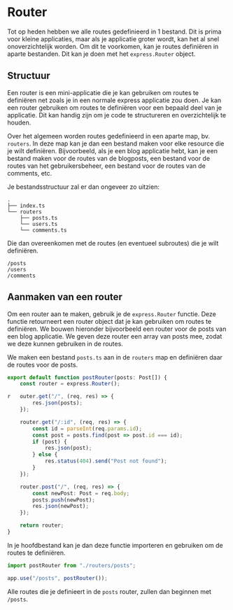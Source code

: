 # Router

Tot op heden hebben we alle routes gedefinieerd in 1 bestand. Dit is prima voor kleine applicaties, maar als je applicatie groter wordt, kan het al snel onoverzichtelijk worden. Om dit te voorkomen, kan je routes definiëren in aparte bestanden. Dit kan je doen met het `express.Router` object.

## Structuur

Een router is een mini-applicatie die je kan gebruiken om routes te definiëren net zoals je in een normale express applicatie zou doen. Je kan een router gebruiken om routes te definiëren voor een bepaald deel van je applicatie. Dit kan handig zijn om je code te structureren en overzichtelijk te houden.

Over het algemeen worden routes gedefinieerd in een aparte map, bv. `routers`. In deze map kan je dan een bestand maken voor elke resource die je wilt definiëren. Bijvoorbeeld, als je een blog applicatie hebt, kan je een bestand maken voor de routes van de blogposts, een bestand voor de routes van het gebruikersbeheer, een bestand voor de routes van de comments, etc.

Je bestandsstructuur zal er dan ongeveer zo uitzien:

```
.
├── index.ts
└── routers
    ├── posts.ts
    └── users.ts
    └── comments.ts
```

Die dan overeenkomen met de routes (en eventueel subroutes) die je wilt definiëren.

```
/posts
/users
/comments
```

## Aanmaken van een router

Om een router aan te maken, gebruik je de `express.Router` functie. Deze functie retourneert een router object dat je kan gebruiken om routes te definiëren. We bouwen hieronder bijvoorbeeld een router voor de posts van een blog applicatie. We geven deze router een array van posts mee, zodat we deze kunnen gebruiken in de routes.

We maken een bestand `posts.ts` aan in de `routers` map en definiëren daar de routes voor de posts.

```typescript
export default function postRouter(posts: Post[]) {
    const router = express.Router();

r   outer.get("/", (req, res) => {
        res.json(posts);
    });

    router.get("/:id", (req, res) => {
        const id = parseInt(req.params.id);
        const post = posts.find(post => post.id === id);
        if (post) {
            res.json(post);
        } else {
            res.status(404).send("Post not found");
        }
    });

    router.post("/", (req, res) => {
        const newPost: Post = req.body;
        posts.push(newPost);
        res.json(newPost);
    });

    return router;
}
```

In je hoofdbestand kan je dan deze functie importeren en gebruiken om de routes te definiëren.

```typescript
import postRouter from "./routers/posts";
```

```typescript
app.use("/posts", postRouter());
```

Alle routes die je definieert in de `posts` router, zullen dan beginnen met `/posts`. 
